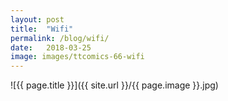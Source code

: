 ```yaml
---
layout: post
title:  "Wifi"
permalink: /blog/wifi/
date:   2018-03-25
image: images/ttcomics-66-wifi
---
```

![{{ page.title }}]({{ site.url }}/{{ page.image }}.jpg)
